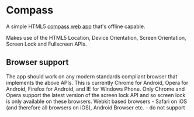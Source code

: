 # Compass

A simple HTML5 [compass web app](https://lamplightdev.github.io/compass) that's offline capable.

Makes use of the HTML5 Location, Device Orientation, Screen Orientation, Screen Lock and Fullscreen APIs.

## Browser support

The app should work on any modern standards compliant browser that implements the above APIs. This is currently Chrome for Android, Opera for Android, Firefox for Android, and IE for Windows Phone. Only Chrome and Opera support the latest version of the screen lock API and so screen lock is only available on these browsers. Webkit based browsers - Safari on iOS (and therefore all browsers on iOS), Android Browser etc. - do not support
